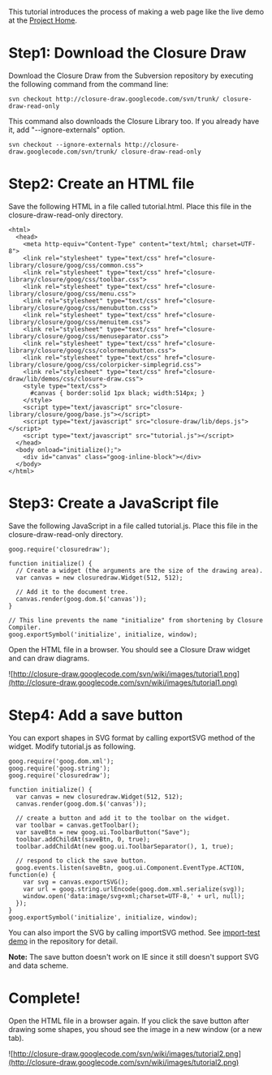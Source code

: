 This tutorial introduces the process of making a web page like the live demo at the [Project Home](http://code.google.com/p/closure-draw/).

# Step1: Download the Closure Draw #

Download the Closure Draw from the Subversion repository by executing the following command from the command line:

```
svn checkout http://closure-draw.googlecode.com/svn/trunk/ closure-draw-read-only
```

This command also downloads the Closure Library too. If you already have it, add "--ignore-externals" option.

```
svn checkout --ignore-externals http://closure-draw.googlecode.com/svn/trunk/ closure-draw-read-only
```

# Step2: Create an HTML file #

Save the following HTML in a file called tutorial.html. Place this file in the closure-draw-read-only directory.

```
<html>
  <head>
    <meta http-equiv="Content-Type" content="text/html; charset=UTF-8">
    <link rel="stylesheet" type="text/css" href="closure-library/closure/goog/css/common.css">
    <link rel="stylesheet" type="text/css" href="closure-library/closure/goog/css/toolbar.css">
    <link rel="stylesheet" type="text/css" href="closure-library/closure/goog/css/menu.css">
    <link rel="stylesheet" type="text/css" href="closure-library/closure/goog/css/menubutton.css">
    <link rel="stylesheet" type="text/css" href="closure-library/closure/goog/css/menuitem.css">
    <link rel="stylesheet" type="text/css" href="closure-library/closure/goog/css/menuseparator.css">
    <link rel="stylesheet" type="text/css" href="closure-library/closure/goog/css/colormenubutton.css">
    <link rel="stylesheet" type="text/css" href="closure-library/closure/goog/css/colorpicker-simplegrid.css">
    <link rel="stylesheet" type="text/css" href="closure-draw/lib/demos/css/closure-draw.css">
    <style type="text/css">
      #canvas { border:solid 1px black; width:514px; }
    </style>
    <script type="text/javascript" src="closure-library/closure/goog/base.js"></script>
    <script type="text/javascript" src="closure-draw/lib/deps.js"></script>
    <script type="text/javascript" src="tutorial.js"></script>
  </head>
  <body onload="initialize();">
    <div id="canvas" class="goog-inline-block"></div>
  </body>
</html>
```

# Step3: Create a JavaScript file #

Save the following JavaScript in a file called tutorial.js. Place this file in the closure-draw-read-only directory.

```
goog.require('closuredraw');

function initialize() {
  // Create a widget (the arguments are the size of the drawing area).
  var canvas = new closuredraw.Widget(512, 512);

  // Add it to the document tree.
  canvas.render(goog.dom.$('canvas'));
}

// This line prevents the name "initialize" from shortening by Closure Compiler.
goog.exportSymbol('initialize', initialize, window);
```

Open the HTML file in a browser. You should see a Closure Draw widget and can draw diagrams.

![http://closure-draw.googlecode.com/svn/wiki/images/tutorial1.png](http://closure-draw.googlecode.com/svn/wiki/images/tutorial1.png)

# Step4: Add a save button #

You can export shapes in SVG format by calling exportSVG method of the widget. Modify tutorial.js as following.

```
goog.require('goog.dom.xml');
goog.require('goog.string');
goog.require('closuredraw');

function initialize() {
  var canvas = new closuredraw.Widget(512, 512);
  canvas.render(goog.dom.$('canvas'));

  // create a button and add it to the toolbar on the widget.
  var toolbar = canvas.getToolbar();
  var saveBtn = new goog.ui.ToolbarButton("Save");
  toolbar.addChildAt(saveBtn, 0, true);
  toolbar.addChildAt(new goog.ui.ToolbarSeparator(), 1, true);

  // respond to click the save button.
  goog.events.listen(saveBtn, goog.ui.Component.EventType.ACTION, function(e) {
    var svg = canvas.exportSVG();
    var url = goog.string.urlEncode(goog.dom.xml.serialize(svg));
    window.open('data:image/svg+xml;charset=UTF-8,' + url, null);
  });
}
goog.exportSymbol('initialize', initialize, window);
```

You can also import the SVG by calling importSVG method. See [import-test demo](http://closure-draw.googlecode.com/svn/trunk/closure-draw/lib/demos/import-test-min.html) in the repository for detail.

**Note:** The save button doesn't work on IE since it still doesn't support SVG and data scheme.

# Complete! #

Open the HTML file in a browser again. If you click the save button after drawing some shapes, you shoud see the image in a new window (or a new tab).

![http://closure-draw.googlecode.com/svn/wiki/images/tutorial2.png](http://closure-draw.googlecode.com/svn/wiki/images/tutorial2.png)